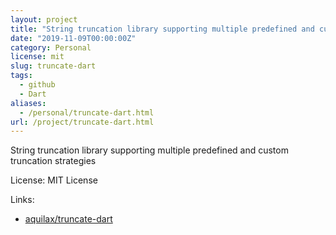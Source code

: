 ```yaml
---
layout: project
title: "String truncation library supporting multiple predefined and custom truncation strategies"
date: "2019-11-09T00:00:00Z"
category: Personal
license: mit
slug: truncate-dart
tags:
  - github
  - Dart
aliases:
  - /personal/truncate-dart.html
url: /project/truncate-dart.html
---
```


String truncation library supporting multiple predefined and custom truncation strategies

License: MIT License

Links:

* [aquilax/truncate-dart](https://github.com/aquilax/truncate-dart)

